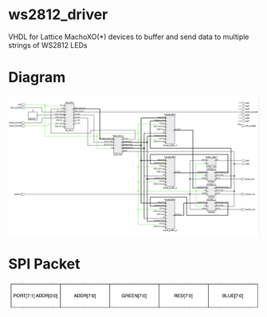 # ws2812_driver
VHDL for Lattice MachoXO(*) devices to buffer and send data to multiple strings of WS2812 LEDs

# Diagram
![image](doc/img/diagram.png)

# SPI Packet
![image](doc/img/SPI_PACKET.png)